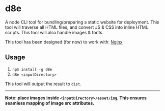 # d8e

A node CLI tool for bundling/preparing a static website for deployment. This tool will traverse all HTML files, and
convert JS & CSS into inline HTML scripts. This tool will also handle images & fonts.

This tool has been designed (for now) to work
with: [Nginx]( https://github.com/heroku/heroku-buildpack-nginx/blob/main/static.md)

## Usage

1. `npm install -g d8e`
2. `d8e <inputDirectory>`

This tool will output the result to `dist`.

---

**Note: place images inside `<inputDirectory>/asset/img`. This ensures seamless mapping of image src attributes.**
